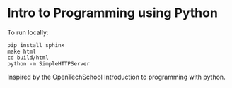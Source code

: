 Intro to Programming using Python
=================================


To run locally:
	
	pip install sphinx
    make html
    cd build/html
    python -m SimpleHTTPServer


Inspired by the OpenTechSchool Introduction to programming with python.
